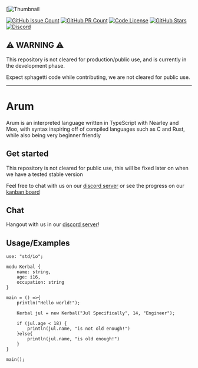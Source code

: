 [![Thumbnail]()

[![GitHub Issue Count](https://img.shields.io/github/issues-raw/ArumLang/Arum?style=flat-square)](https://github.com/JERScript/JERscript/issues)
[![GitHub PR Count](https://img.shields.io/github/issues-pr/ArumLang/Arum?style=flat-square)](https://github.com/JERScript/JERscript/pulls)
[![Code License](https://img.shields.io/github/license/ArumLang/Arum?style=flat-square)](https://github.com/JERScript/JERscript/blob/master/LICENSE)
[![GitHub Stars](https://img.shields.io/github/stars/ArumLang/Arum?style=flat-square)](https://github.com/JERScript/JERscript/stargazers)
[![Discord](https://img.shields.io/discord/942973329386655805?label=discord&logo=discord&logoColor=%23ffffff&style=flat-square)](https://discord.gg/gCGmraBRQ8)
## ⚠ WARNING ⚠
This repository is not cleared for production/public use, and is currently in the development phase.

Expect sphagetti code while contributing, we are not cleared for public use.

---

# Arum
Arum is an interpreted language written in TypeScript with Nearley and Moo, with syntax inspiring off of compiled languages such as C and Rust, while also being very beginner friendly

## Get started
This repository is not cleared for public use, this will be fixed later on when we have a tested stable version

Feel free to chat with us on our [discord server](https://discord.gg/gCGmraBRQ8) or see the progress on our [kanban board](https://github.com/orgs/ArumLang/projects/1)

## Chat
Hangout with us in our [discord server](https://discord.gg/gCGmraBRQ8)!

## Usage/Examples
```
use: "std/io";

modu Kerbal {
	name: string,
	age: i16,
	occupation: string
}

main = () =>{
	println("Hello world!");

	Kerbal jul = new Kerbal("Jul Specifically", 14, "Engineer");

	if (jul.age < 18) {
		println(jul.name, "is not old enough!")
	}else{
		println(jul.name, "is old enough!")
	}
}

main();
```
